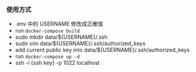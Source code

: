 ### 使用方式
- .env 中的 USERNAME 修改成正確值
- run `docker-compose build`
- sudo mkdir data/${USERNAME}/.ssh
- sudo vim data/${USERNAME}/.ssh/authorized_keys
- add current public key into data/${USERNAME}/.ssh/authorized_keys
- run `docker-compose up -d`
- ssh -i {ssh key} -p 1022 localhost

